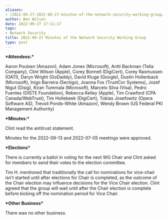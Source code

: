 ```yaml
---
aliases:
- /2022-09-27-2022-09-27-minutes-of-the-network-security-working-group/
author: Ben Wilson
date: 2022-09-27 17:11:17
tags:
- Network Security
title: 2022-09-27 Minutes of the Network Security Working Group
type: post
---
```


**\*Attendees:\***

Aaron Poulsen (Amazon), Adam Jones (Microsoft), Antti Backman (Telia Company), Clint Wilson (Apple), Corey Bonnell (DigiCert), Corey Rasmussen (OATI), Daryn Wright (GoDaddy), David Kluge (Google), Dustin Hollenback (Microsoft), Inigo Barreira (Sectigo), Joanna Fox (TrustCor Systems), Jozef Nigut (Disig), Kiran Tummala (Microsoft), Marcelo Silva (Visa), Pedro Fuentes (OISTE Foundation), Rebecca Kelley (Apple), Tim Crawford (CPA Canada/WebTrust), Tim Hollebeek (DigiCert), Tobias Josefowitz (Opera Software AS), Trevoli Ponds-White (Amazon), Wendy Brown (US Federal PKI Management Authority)

**\*Minutes:\***

Clint read the antitrust statement.

Minutes for the 2022-09-13 and 2022-07-05 meetings were approved.

**\*Elections\***

There is currently a ballot in voting for the next WG Chair and Clint asked for members to send their votes to the election committee.

Tim H. mentioned that traditionally the call for nominations for vice-chair isn’t started until after elections for Chair is completed, as the outcome of the Chair election may influence decisions for the Vice Chair election. Clint agreed that the group will wait until after the Chair election is complete before kicking off the nomination period for Vice Chair.

**\*Other Business\***

There was no other business.